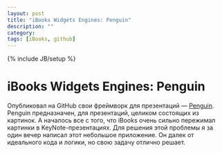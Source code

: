 ```yaml
---
layout: post
title: "iBooks Widgets Engines: Penguin"
description: ""
category: 
tags: [iBooks, github]
---
```

{% include JB/setup %}

# iBooks Widgets Engines: Penguin

Опубликовал на GitHub свои фреймворк для презентаций — [Penguin](https://github.com/shuvalov-anton/Penguin). Penguin предназначен, для презентаций, целиком состоящих из картинок.
А началось все с того, что iBooks очень сильно пережимал картинки в KeyNote-презентациях. Для решения этой проблемы я за один вечер написал этот небольшое приложение. Он далек от идеального кода и логики, но свою задачу отлично решает.
